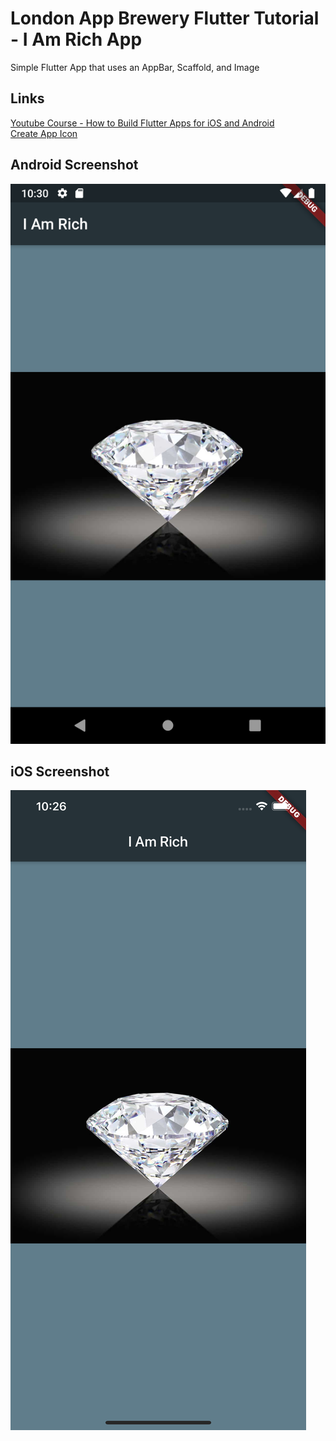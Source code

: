 # London App Brewery Flutter Tutorial - I Am Rich App

Simple Flutter App that uses an AppBar, Scaffold, and Image

## Links
<a href="https://www.youtube.com/playlist?list=PLSzsOkUDsvdtl3Pw48-R8lcK2oYkk40cm">Youtube Course - How to Build Flutter Apps for iOS and Android</a>
<br/>
<a href="https://appicon.co/">Create App Icon</a>

## Android Screenshot

![Android](Android-Screenshot.png)

## iOS Screenshot

![iOS](iOS-Screenshot.png)
